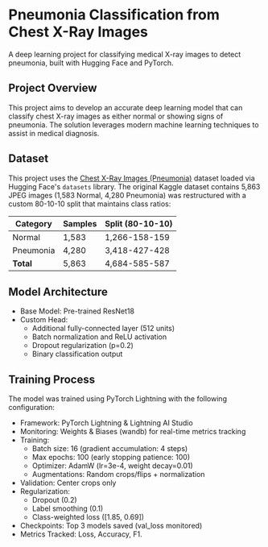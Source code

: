# Pneumonia Classification from Chest X-Ray Images

A deep learning project for classifying medical X-ray images to detect pneumonia, built with Hugging Face and PyTorch.

## Project Overview

This project aims to develop an accurate deep learning model that can classify chest X-ray images as either normal or showing signs of pneumonia. The solution leverages modern machine learning techniques to assist in medical diagnosis.

## Dataset

This project uses the [Chest X-Ray Images (Pneumonia)](https://www.kaggle.com/datasets/paultimothymooney/chest-xray-pneumonia) dataset loaded via Hugging Face's `datasets` library. The original Kaggle dataset contains 5,863 JPEG images (1,583 Normal, 4,280 Pneumonia) was restructured with a custom 80-10-10 split that maintains class ratios:

| Category  | Samples | Split (80-10-10) |
| --------- | ------- | ---------------- |
| Normal    | 1,583   | 1,266-158-159    |
| Pneumonia | 4,280   | 3,418-427-428    |
| **Total** | 5,863   | 4,684-585-587    |

## Model Architecture

- Base Model: Pre-trained ResNet18
- Custom Head:
  - Additional fully-connected layer (512 units)
  - Batch normalization and ReLU activation
  - Dropout regularization (p=0.2)
  - Binary classification output

## Training Process

The model was trained using PyTorch Lightning with the following configuration:

- Framework: PyTorch Lightning & Lightning AI Studio
- Monitoring: Weights & Biases (wandb) for real-time metrics tracking
- Training:
  - Batch size: 16 (gradient accumulation: 4 steps)
  - Max epochs: 100 (early stopping patience: 100)
  - Optimizer: AdamW (lr=3e-4, weight decay=0.01)
  - Augmentations: Random crops/flips + normalization
- Validation: Center crops only
- Regularization:
  - Dropout (0.2)
  - Label smoothing (0.1)
  - Class-weighted loss ([1.85, 0.69])
- Checkpoints: Top 3 models saved (val_loss monitored)
- Metrics Tracked: Loss, Accuracy, F1.
  
